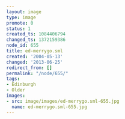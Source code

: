 ```yaml
---
layout: image
type: image
promote: 0
status: 1
created_ts: 1084406794
changed_ts: 1372159386
node_id: 655
title: ed-merrygo.sml
created: '2004-05-13'
changed: '2013-06-25'
redirect_from: []
permalink: "/node/655/"
tags:
- Edinburgh
- Older
images:
- src: image/images/ed-merrygo.sml-655.jpg
  name: ed-merrygo.sml-655.jpg
---
```


